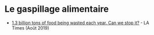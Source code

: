  # Le gaspillage alimentaire
 
 - [1.3 billion tons of food being wasted each year. Can we stop it?](https://www.latimes.com/environment/story/2019-08-28/how-to-cut-food-waste-in-half?fbclid=IwAR3Kz6y64oeG_eEr08aoHa9UHo_Dy8rNqCmE1nHI2jHSpCjsXL-H60N2y5w) - LA Times (Août 2019)
